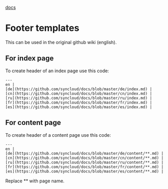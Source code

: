 [docs](https://github.com/syncloud/docs)

# Footer templates

This can be used in the original github wiki (english).

## For index page

To create header of an index page use this code:

```
---
en | 
[de](https://github.com/syncloud/docs/blob/master/de/index.md) | 
[cn](https://github.com/syncloud/docs/blob/master/cn/index.md) | 
[ru](https://github.com/syncloud/docs/blob/master/ru/index.md) | 
[fr](https://github.com/syncloud/docs/blob/master/fr/index.md) | 
[es](https://github.com/syncloud/docs/blob/master/es/index.md) | 
```

## For content page

To create header of a content page use this code:

```
---
en | 
[de](https://github.com/syncloud/docs/blob/master/de/content/**.md) | 
[cn](https://github.com/syncloud/docs/blob/master/cn/content/**.md) | 
[ru](https://github.com/syncloud/docs/blob/master/ru/content/**.md) | 
[fr](https://github.com/syncloud/docs/blob/master/fr/content/**.md) | 
[es](https://github.com/syncloud/docs/blob/master/es/content/**.md) | 
```

Replace ** with page name.
